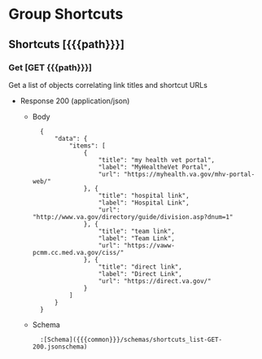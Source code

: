 # Group Shortcuts

## Shortcuts [{{{path}}}]

### Get [GET {{{path}}}]

Get a list of objects correlating link titles and shortcut URLs

+ Response 200 (application/json)

    + Body

            {
                "data": {
                    "items": [
                        {
                            "title": "my health vet portal",
                            "label": "MyHealtheVet Portal",
                            "url": "https://myhealth.va.gov/mhv-portal-web/"
                        }, {
                            "title": "hospital link",
                            "label": "Hospital Link",
                            "url": "http://www.va.gov/directory/guide/division.asp?dnum=1"
                        }, {
                            "title": "team link",
                            "label": "Team Link",
                            "url": "https://vaww-pcmm.cc.med.va.gov/ciss/"
                        }, {
                            "title": "direct link",
                            "label": "Direct Link",
                            "url": "https://direct.va.gov/"
                        }
                    ]
                }
            }

    + Schema

            :[Schema]({{{common}}}/schemas/shortcuts_list-GET-200.jsonschema)


